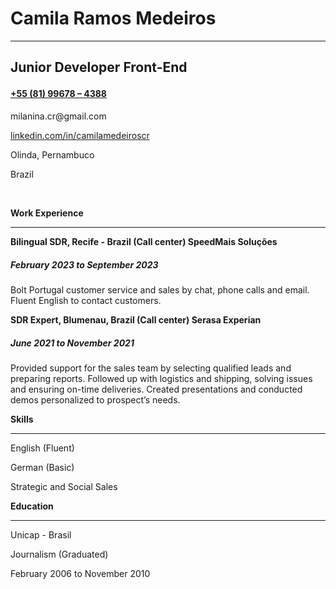 <!DOCTYPE html>
<html lang="en">
<head>
    <meta charset="UTF-8">
    <meta name="viewport" content="width=device-width, initial-scale=1.0">
</head>
<body>
    <h1>Camila Ramos Medeiros</h1>
    <hr>
   <h2><b><p>Junior Developer Front-End</p></b>
    <h4><a href="https://wa.me/">+55 (81) 99678 – 4388</a></h4>
    <p>milanina.cr@gmail.com</p>
    <p><a href="https://www.linkedin.com/in/camilamedeiroscr">linkedin.com/in/camilamedeiroscr</a></p>
    <p>Olinda, Pernambuco</p>
    <p>Brazil</p>
<br>
<p><b>Work Experience</b></p>
<hr>

<p><b>Bilingual SDR, Recife - Brazil (Call center)
SpeedMais Soluções</b></p>
<h5><p><b>February 2023 to September 2023</p></b></h5>
<p>Bolt Portugal customer service and sales by chat, phone calls
and email. Fluent English to contact customers.</p>
<p><b>SDR Expert, Blumenau, Brazil (Call center)
Serasa Experian</b></p>
<p><b><h5>June 2021 to November 2021</h5></b></p>
<p>Provided support for the sales team by selecting
qualified leads and preparing reports.
Followed up with logistics and shipping, solving
issues and ensuring on-time deliveries.
Created presentations and conducted demos
personalized to prospect’s needs.</p>

<p><b>Skills</b></p>
<hr>
<p>English (Fluent)</p>
<p>German  (Basic)</p>
<p>Strategic and Social Sales</p>

<p><b>Education</b></p>
<hr>
<p>Unicap - Brasil</p>
<p>Journalism (Graduated)</p>
<p>February 2006 to November 2010</p>
  
</body>
</html>
